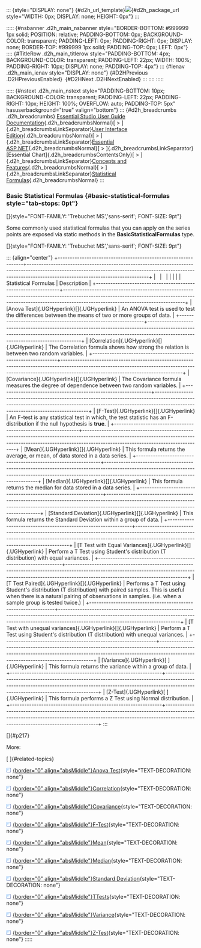 ::: {style="DISPLAY: none"}
[](ms-xhelp:///?Id=d2h_url_template){#d2h_url_template}![](!package_url!){#d2h_package_url style="WIDTH: 0px; DISPLAY: none; HEIGHT: 0px"}
:::

::::: {#nsbanner .d2h_main_nsbanner style="BORDER-BOTTOM: #999999 1px solid; POSITION: relative; PADDING-BOTTOM: 0px; BACKGROUND-COLOR: transparent; PADDING-LEFT: 0px; PADDING-RIGHT: 0px; DISPLAY: none; BORDER-TOP: #999999 1px solid; PADDING-TOP: 0px; LEFT: 0px"}
:::: {#TitleRow .d2h_main_titlerow style="PADDING-BOTTOM: 4px; BACKGROUND-COLOR: transparent; PADDING-LEFT: 22px; WIDTH: 100%; PADDING-RIGHT: 10px; DISPLAY: none; PADDING-TOP: 4px"}
::: {#ienav .d2h_main_ienav style="DISPLAY: none"}
[](ms-xhelp:///?Id=6524556a-f768-4871-8888-2a664bf2f937){#D2HPrevious .D2HPreviousEnabled}  [](ms-xhelp:///?Id=389cded6-fda5-473d-b114-8f86a813265b){#D2HNext .D2HNextEnabled}
:::
::::
:::::

::::: {#nstext .d2h_main_nstext style="PADDING-BOTTOM: 10px; BACKGROUND-COLOR: transparent; PADDING-LEFT: 22px; PADDING-RIGHT: 10px; HEIGHT: 100%; OVERFLOW: auto; PADDING-TOP: 5px" hasuserbackground="true" valign="bottom"}
::: {#d2h_breadcrumbs .d2h_breadcrumbs}
[Essential Studio User Guide Documentation](ms-xhelp:///?Id=12457748-09e3-4d74-a240-8e049cedf030){.d2h_breadcrumbsNormal}[ \> ]{.d2h_breadcrumbsLinkSeparator}[User Interface Edition](ms-xhelp:///?Id=c29296b7-531c-413b-a0ec-488ca1f7f669){.d2h_breadcrumbsNormal}[ \> ]{.d2h_breadcrumbsLinkSeparator}[Essential ASP.NET](ms-xhelp:///?Id=25c35330-c127-4dad-9a92-ed79dc7261a6){.d2h_breadcrumbsNormal}[ \> ]{.d2h_breadcrumbsLinkSeparator}[Essential Chart]{.d2h_breadcrumbsContentsOnly}[ \> ]{.d2h_breadcrumbsLinkSeparator}[Concepts and Features](ms-xhelp:///?Id=100687ce-82f2-4424-9d16-0949ea76cf15){.d2h_breadcrumbsNormal}[ \> ]{.d2h_breadcrumbsLinkSeparator}[Statistical Formulas](ms-xhelp:///?Id=6524556a-f768-4871-8888-2a664bf2f937){.d2h_breadcrumbsNormal}
:::

### Basic Statistical Formulas {#basic-statistical-formulas style="tab-stops: 0pt"}

[]{style="FONT-FAMILY: 'Trebuchet MS','sans-serif'; FONT-SIZE: 9pt"} 

Some commonly used statistical formulas that you can apply on the series points are exposed via static methods in the **BasicStatisticalFormulas** type.

[]{style="FONT-FAMILY: 'Trebuchet MS','sans-serif'; FONT-SIZE: 9pt"} 

::: {align="center"}
+---------------------------------------------------------------+--------------------------------------------------------------------------------------------------------------------------------------------------------------------------------------------------------------+
|                                                               |                                                                                                                                                                                                              |
|                                                               |                                                                                                                                                                                                              |
| Statistical Formulas                                          | Description                                                                                                                                                                                                  |
+---------------------------------------------------------------+--------------------------------------------------------------------------------------------------------------------------------------------------------------------------------------------------------------+
| [Anova Test]{.UGHyperlink}[]{.UGHyperlink}                    | An ANOVA test is used to test the differences between the means of two or more groups of data.                                                                                                               |
+---------------------------------------------------------------+--------------------------------------------------------------------------------------------------------------------------------------------------------------------------------------------------------------+
| [Correlation]{.UGHyperlink}[]{.UGHyperlink}                   | The Correlation formula shows how strong the relation is between two random variables.                                                                                                                       |
+---------------------------------------------------------------+--------------------------------------------------------------------------------------------------------------------------------------------------------------------------------------------------------------+
| [Covariance]{.UGHyperlink}[]{.UGHyperlink}                    | The Covariance formula measures the degree of dependence between two random variables.                                                                                                                       |
+---------------------------------------------------------------+--------------------------------------------------------------------------------------------------------------------------------------------------------------------------------------------------------------+
| [F-Test]{.UGHyperlink}[]{.UGHyperlink}                        | An F-test is any statistical test in which, the test statistic has an F-distribution if the null hypothesis is **true**.                                                                                     |
+---------------------------------------------------------------+--------------------------------------------------------------------------------------------------------------------------------------------------------------------------------------------------------------+
| [Mean]{.UGHyperlink}[]{.UGHyperlink}                          | This formula returns the average, or mean, of data stored in a data series.                                                                                                                                  |
+---------------------------------------------------------------+--------------------------------------------------------------------------------------------------------------------------------------------------------------------------------------------------------------+
| [Median]{.UGHyperlink}[]{.UGHyperlink}                        | This formula returns the median for data stored in a data series.                                                                                                                                            |
+---------------------------------------------------------------+--------------------------------------------------------------------------------------------------------------------------------------------------------------------------------------------------------------+
| [Standard Deviation]{.UGHyperlink}[]{.UGHyperlink}            | This formula returns the Standard Deviation within a group of data.                                                                                                                                          |
+---------------------------------------------------------------+--------------------------------------------------------------------------------------------------------------------------------------------------------------------------------------------------------------+
| [T Test with Equal Variances]{.UGHyperlink}[]{.UGHyperlink}   | Perform a T Test using Student\'s distribution (T distribution) with equal variances.                                                                                                                        |
+---------------------------------------------------------------+--------------------------------------------------------------------------------------------------------------------------------------------------------------------------------------------------------------+
| [T Test Paired]{.UGHyperlink}[]{.UGHyperlink}                 | Performs a T Test using Student\'s distribution (T distribution) with paired samples. This is useful when there is a natural pairing of observations in samples. (i.e. when a sample group is tested twice.) |
+---------------------------------------------------------------+--------------------------------------------------------------------------------------------------------------------------------------------------------------------------------------------------------------+
| [T Test with unequal variances]{.UGHyperlink}[]{.UGHyperlink} | Perform a T Test using Student\'s distribution (T distribution) with unequal variances.                                                                                                                      |
+---------------------------------------------------------------+--------------------------------------------------------------------------------------------------------------------------------------------------------------------------------------------------------------+
| [Variance]{.UGHyperlink}[ ]{.UGHyperlink}                     | This formula returns the variance within a group of data.                                                                                                                                                    |
+---------------------------------------------------------------+--------------------------------------------------------------------------------------------------------------------------------------------------------------------------------------------------------------+
| [Z-Test]{.UGHyperlink}[ ]{.UGHyperlink}                       | This formula performs a Z Test using Normal distribution.                                                                                                                                                    |
+---------------------------------------------------------------+--------------------------------------------------------------------------------------------------------------------------------------------------------------------------------------------------------------+
:::

[]{#p217} 

More:

[ ]{#related-topics}

[![](button.gif){border="0" align="absMiddle"}Anova Test](ms-xhelp:///?Id=88ef840d-de35-471b-ba99-09bc89d8f668){style="TEXT-DECORATION: none"}

[![](button.gif){border="0" align="absMiddle"}Correlation](ms-xhelp:///?Id=1f16ca80-1f9e-4a6b-b08b-7402dcd20d24){style="TEXT-DECORATION: none"}

[![](button.gif){border="0" align="absMiddle"}Covariance](ms-xhelp:///?Id=990c15b8-f9e6-4bc6-b751-317adb96629c){style="TEXT-DECORATION: none"}

[![](button.gif){border="0" align="absMiddle"}F-Test](ms-xhelp:///?Id=99a0e005-c535-4cc8-abe9-b2d81b1a602e){style="TEXT-DECORATION: none"}

[![](button.gif){border="0" align="absMiddle"}Mean](ms-xhelp:///?Id=c5f0512d-9acd-4d8d-82d8-006b3aabd002){style="TEXT-DECORATION: none"}

[![](button.gif){border="0" align="absMiddle"}Median](ms-xhelp:///?Id=e09d83a6-0c59-4ae3-b3b8-1795ee3ee518){style="TEXT-DECORATION: none"}

[![](button.gif){border="0" align="absMiddle"}Standard Deviation](ms-xhelp:///?Id=46ba13c7-c5ae-4937-8c54-d40b6c5d30aa){style="TEXT-DECORATION: none"}

[![](button.gif){border="0" align="absMiddle"}TTests](ms-xhelp:///?Id=48b0e56b-61a4-499a-9d1d-0722385c6ba1){style="TEXT-DECORATION: none"}

[![](button.gif){border="0" align="absMiddle"}Variance](ms-xhelp:///?Id=2ad50100-b955-4cc6-ae9d-49b58ca1bf95){style="TEXT-DECORATION: none"}

[![](button.gif){border="0" align="absMiddle"}Z-Test](ms-xhelp:///?Id=b928cc23-e7d7-4dee-980a-86d89ff3ca01){style="TEXT-DECORATION: none"}
:::::
